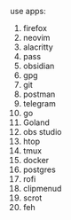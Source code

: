 use apps:
1. firefox
2. neovim
3. alacritty
4. pass
5. obsidian
6. gpg
7. git
8. postman
9. telegram
10. go
11. Goland
12. obs studio
13. htop
14. tmux
15. docker
16. postgres
17. rofi
18. clipmenud
19. scrot
20. feh
